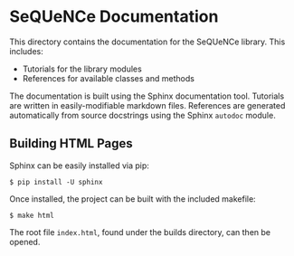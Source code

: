 # SeQUeNCe Documentation

This directory contains the documentation for the SeQUeNCe library.
This includes:

* Tutorials for the library modules
* References for available classes and methods

The documentation is built using the Sphinx documentation tool.
Tutorials are written in easily-modifiable markdown files.
References are generated automatically from source docstrings using the Sphinx `autodoc` module.

## Building HTML Pages

Sphinx can be easily installed via pip:

```
$ pip install -U sphinx
```

Once installed, the project can be built with the included makefile:

```
$ make html
```

The root file `index.html`, found under the builds directory, can then be opened.
